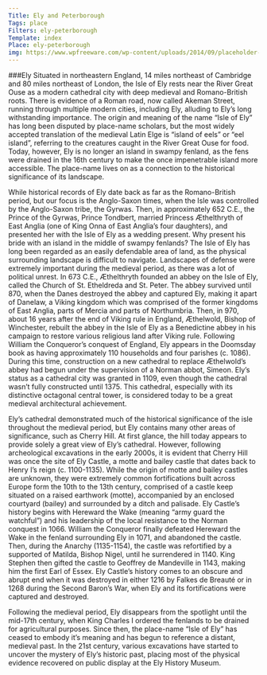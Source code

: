 ```yaml
---
Title: Ely and Peterborough
Tags: place
Filters: ely-peterborough
Template: index
Place: ely-peterborough
img: https://www.wpfreeware.com/wp-content/uploads/2014/09/placeholder-images.jpg
---
```


###Ely
Situated in northeastern England, 14 miles northeast of Cambridge and 80 miles northeast of London, the Isle of Ely rests near the River Great Ouse as a modern cathedral city with deep medieval and Romano-British roots. There is evidence of a Roman road, now called Akeman Street, running through multiple modern cities, including Ely, alluding to Ely’s long withstanding importance. The origin and meaning of the name “Isle of Ely” has long been disputed by place-name scholars, but the most widely accepted translation of the medieval Latin Elge is “island of eels” or “eel island”, referring to the creatures caught in the River Great Ouse for food. Today, however, Ely is no longer an island in swampy fenland, as the fens were drained in the 16th century to make the once impenetrable island more accessible. The place-name lives on as a connection to the historical significance of its landscape.

While historical records of Ely date back as far as the Romano-British period, but our focus is the Anglo-Saxon times, when the Isle was controlled by the Anglo-Saxon tribe, the Gyrwas. Then, in approximately 652 C.E., the Prince of the Gyrwas, Prince Tondbert, married Princess Æthelthryth of East Anglia (one of King Onna of East Anglia’s four daughters), and presented her with the Isle of Ely as a wedding present. Why present his bride with an island in the middle of swampy fenlands? The Isle of Ely has long been regarded as an easily defendable area of land, as the physical surrounding landscape is difficult to navigate. Landscapes of defense were extremely important during the medieval period, as there was a lot of political unrest. In 673 C.E., Æthelthryth founded an abbey on the Isle of Ely, called the Church of St. Etheldreda and St. Peter. The abbey survived until 870, when the Danes destroyed the abbey and captured Ely, making it apart of Danelaw, a Viking kingdom which was comprised of the former kingdoms of East Anglia, parts of Mercia and parts of Northumbria. Then, in 970, about 16 years after the end of Viking rule in England, Æthelwold, Bishop of Winchester, rebuilt the abbey in the Isle of Ely as a Benedictine abbey in his campaign to restore various religious land after Viking rule. Following William the Conqueror’s conquest of England, Ely appears in the Doomsday book as having approximately 110 households and four parishes (c. 1086). During this time, construction on a new cathedral to replace Æthelwold’s abbey had begun under the supervision of a Norman abbot, Simeon. Ely’s status as a cathedral city was granted in 1109, even though the cathedral wasn’t fully constructed until 1375. This cathedral, especially with its distinctive octagonal central tower, is considered today to be a great medieval architectural achievement.

Ely’s cathedral demonstrated much of the historical significance of the isle throughout the medieval period, but Ely contains many other areas of significance, such as Cherry Hill. At first glance, the hill today appears to provide solely a great view of Ely’s cathedral. However, following archeological excavations in the early 2000s, it is evident that Cherry Hill was once the site of Ely Castle, a motte and bailey castle that dates back to Henry I’s reign (c. 1100-1135). While the origin of motte and bailey castles are unknown, they were extremely common fortifications built across Europe form the 10th to the 13th century, comprised of a castle keep situated on a raised earthwork (motte), accompanied by an enclosed courtyard (bailey) and surrounded by a ditch and palisade. Ely Castle’s history begins with Hereward the Wake (meaning “army guard the watchful”) and his leadership of the local resistance to the Norman conquest in 1066. William the Conqueror finally defeated Hereward the Wake in the fenland surrounding Ely in 1071, and abandoned the castle. Then, during the Anarchy (1135-1154), the castle was refortified by a supported of Matilda, Bishop Nigel, until he surrendered in 1140. King Stephen then gifted the castle to Geoffrey de Mandeville in 1143, making him the first Earl of Essex. Ely Castle’s history comes to an obscure and abrupt end when it was destroyed in either 1216 by Falkes de Breauté or in 1268 during the Second Baron’s War, when Ely and its fortifications were captured and destroyed.

Following the medieval period, Ely disappears from the spotlight until the mid-17th century, when King Charles I ordered the fenlands to be drained for agricultural purposes. Since then, the place-name “Isle of Ely” has ceased to embody it’s meaning and has begun to reference a distant, medieval past. In the 21st century, various excavations have started to uncover the mystery of Ely’s historic past, placing most of the physical evidence recovered on public display at the Ely History Museum.
